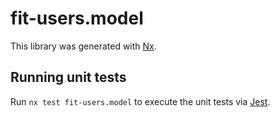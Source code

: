 # fit-users.model

This library was generated with [Nx](https://nx.dev).

## Running unit tests

Run `nx test fit-users.model` to execute the unit tests via [Jest](https://jestjs.io).
